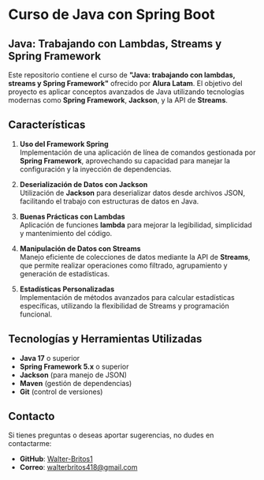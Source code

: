 # Curso de Java con Spring Boot

## Java: Trabajando con Lambdas, Streams y Spring Framework

Este repositorio contiene el curso de **"Java: trabajando con lambdas, streams y Spring Framework"** ofrecido por **Alura Latam**. El objetivo del proyecto es aplicar conceptos avanzados de Java utilizando tecnologías modernas como **Spring Framework**, **Jackson**, y la API de **Streams**.

## Características

1. **Uso del Framework Spring**  
   Implementación de una aplicación de línea de comandos gestionada por **Spring Framework**, aprovechando su capacidad para manejar la configuración y la inyección de dependencias.

2. **Deserialización de Datos con Jackson**  
   Utilización de **Jackson** para deserializar datos desde archivos JSON, facilitando el trabajo con estructuras de datos en Java.

3. **Buenas Prácticas con Lambdas**  
   Aplicación de funciones **lambda** para mejorar la legibilidad, simplicidad y mantenimiento del código.

4. **Manipulación de Datos con Streams**  
   Manejo eficiente de colecciones de datos mediante la API de **Streams**, que permite realizar operaciones como filtrado, agrupamiento y generación de estadísticas.

5. **Estadísticas Personalizadas**  
   Implementación de métodos avanzados para calcular estadísticas específicas, utilizando la flexibilidad de Streams y programación funcional.

## Tecnologías y Herramientas Utilizadas

- **Java 17** o superior
- **Spring Framework 5.x** o superior
- **Jackson** (para manejo de JSON)
- **Maven** (gestión de dependencias)
- **Git** (control de versiones)

## Contacto

Si tienes preguntas o deseas aportar sugerencias, no dudes en contactarme:
- **GitHub**: [Walter-Britos1](https://github.com/Walter-Britos1)
- **Correo**: walterbritos418@gmail.com  

